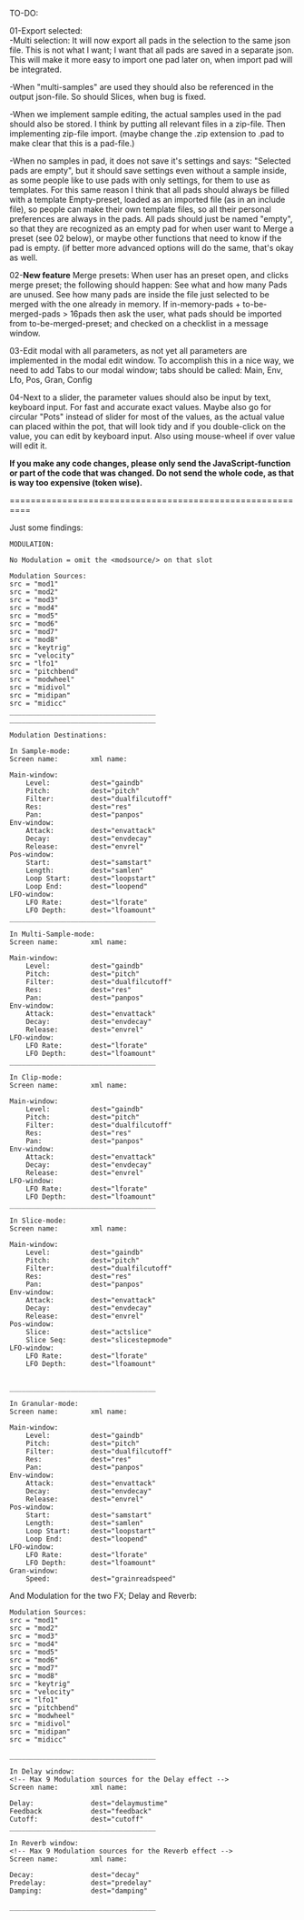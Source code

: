 TO-DO:

01-Export selected:      
-Multi selection: It will now export all pads in the selection to the same json file. This is not what I want; I want that all pads are saved in a separate json. This will make it more easy to import one pad later on, when import pad will be integrated. 

-When "multi-samples" are used they should also be referenced in the output json-file. So should Slices, when bug is fixed.

-When we implement sample editing, the actual samples used in the pad should also be stored. I think by putting all relevant files in a zip-file. Then implementing zip-file import. (maybe change the .zip extension to .pad to make clear that this is a pad-file.)

-When no samples in pad, it does not save it's settings and says: "Selected pads are empty", but it should save settings even without a sample inside, as some people like to use pads with only settings, for them to use as templates. For this same reason I think that all pads should always be filled with a template Empty-preset, loaded as an imported file (as in an include file), so people can make their own template files, so all their personal preferences are always in the pads. All pads should just be named "empty", so that they are recognized as an empty pad for when user want to Merge a preset (see 02 below), or maybe other functions that need to know if the pad is empty. (if better more advanced options will do the same, that's okay as well.
		
02-**New feature** Merge presets: When user has an preset open, and clicks merge preset; the following should happen: See what and how many Pads are unused. See how many pads are inside the file just selected to be merged with the one already in memory. If in-memory-pads + to-be-merged-pads > 16pads then ask the user, what pads should be imported from to-be-merged-preset; and checked on a checklist in a message window.


03-Edit modal with all parameters, as not yet all parameters are implemented in the modal edit window. To accomplish this in a nice way, we need to add Tabs to our modal window; tabs should be called: Main, Env, Lfo, Pos, Gran, Config

04-Next to a slider, the parameter values should also be input by text, keyboard input. For fast and accurate exact values. Maybe also go for circular "Pots" instead of slider for most of the values, as the actual value can placed within the pot, that will look tidy and if you double-click on the value, you can edit by keyboard input. Also using mouse-wheel if over value will edit it.

**If you make any code changes, please __only__ send the JavaScript-function or part of the code that was changed. __Do not__ send the whole code, as that is way too expensive (token wise).**

==========================================================

Just some findings:

```
MODULATION:

No Modulation = omit the <modsource/> on that slot

Modulation Sources:
src = "mod1"     
src = "mod2"     
src = "mod3"     
src = "mod4"     
src = "mod5"     
src = "mod6"     
src = "mod7"     
src = "mod8"     
src = "keytrig"  
src = "velocity" 
src = "lfo1"     
src = "pitchbend"
src = "modwheel"
src = "midivol" 
src = "midipan" 
src = "midicc"  
____________________________________
____________________________________

Modulation Destinations:

In Sample-mode:
Screen name:		xml name:				

Main-window:
	Level:   		dest="gaindb"       
	Pitch:			dest="pitch"        
	Filter: 		dest="dualfilcutoff"
	Res:     		dest="res"             
	Pan:     		dest="panpos"
Env-window:
	Attack:			dest="envattack" 
	Decay:			dest="envdecay"  
	Release:		dest="envrel"    
Pos-window:
	Start:			dest="samstart" 	
	Length:			dest="samlen"   
	Loop Start:		dest="loopstart"
	Loop End:		dest="loopend"  
LFO-window:
	LFO Rate:		dest="lforate"  
	LFO Depth:		dest="lfoamount"
____________________________________

In Multi-Sample-mode:
Screen name:		xml name:

Main-window:
	Level:   		dest="gaindb"       
	Pitch:			dest="pitch"        
	Filter: 		dest="dualfilcutoff"
	Res:     		dest="res"             
	Pan:     		dest="panpos"
Env-window:
	Attack:			dest="envattack" 
	Decay:			dest="envdecay"  
	Release:		dest="envrel"    
LFO-window:
	LFO Rate:		dest="lforate"  
	LFO Depth:		dest="lfoamount"
____________________________________

In Clip-mode:
Screen name:		xml name:

Main-window:
	Level:   		dest="gaindb"       
	Pitch:			dest="pitch"        
	Filter: 		dest="dualfilcutoff"
	Res:     		dest="res"             
	Pan:     		dest="panpos"
Env-window:
	Attack:			dest="envattack" 
	Decay:			dest="envdecay"  
	Release:		dest="envrel"    
LFO-window:
	LFO Rate:		dest="lforate"  
	LFO Depth:		dest="lfoamount"
____________________________________

In Slice-mode:
Screen name:		xml name:

Main-window:
	Level:   		dest="gaindb"       
	Pitch:			dest="pitch"        
	Filter: 		dest="dualfilcutoff"
	Res:     		dest="res"             
	Pan:     		dest="panpos"
Env-window:
	Attack:			dest="envattack" 
	Decay:			dest="envdecay"  
	Release:		dest="envrel"    
Pos-window:		
	Slice:			dest="actslice"
	Slice Seq:		dest="slicestepmode"  
LFO-window:
	LFO Rate:		dest="lforate"  
	LFO Depth:		dest="lfoamount"


____________________________________

In Granular-mode:
Screen name:		xml name:

Main-window:
	Level:   		dest="gaindb"       
	Pitch:			dest="pitch"        
	Filter: 		dest="dualfilcutoff"
	Res:     		dest="res"             
	Pan:     		dest="panpos"
Env-window:
	Attack:			dest="envattack" 
	Decay:			dest="envdecay"  
	Release:		dest="envrel"    
Pos-window:
	Start:			dest="samstart" 	
	Length:			dest="samlen"   
	Loop Start:		dest="loopstart"
	Loop End:		dest="loopend"  
LFO-window:
	LFO Rate:		dest="lforate"  
	LFO Depth:		dest="lfoamount"
Gran-window:
	Speed:			dest="grainreadspeed"
```


And Modulation for the two FX; 
Delay and Reverb:
```
Modulation Sources:
src = "mod1"     
src = "mod2"     
src = "mod3"     
src = "mod4"     
src = "mod5"     
src = "mod6"     
src = "mod7"     
src = "mod8"     
src = "keytrig"  
src = "velocity" 
src = "lfo1"     
src = "pitchbend"
src = "modwheel"
src = "midivol" 
src = "midipan" 
src = "midicc"  

____________________________________

In Delay window:
<!-- Max 9 Modulation sources for the Delay effect -->
Screen name:		xml name:

Delay:				dest="delaymustime"
Feedback			dest="feedback"     
Cutoff:				dest="cutoff"        
____________________________________

In Reverb window:
<!-- Max 9 Modulation sources for the Reverb effect -->
Screen name:		xml name:

Decay:				dest="decay"	
Predelay:			dest="predelay"	
Damping:			dest="damping"	

____________________________________
```
           	
